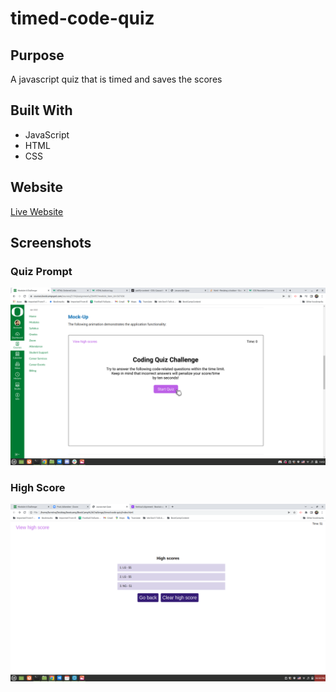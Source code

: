 # timed-code-quiz


## Purpose

A javascript quiz that is timed and saves the scores

## Built With
* JavaScript
* HTML
* CSS


## Website

[Live Website](https://slorreina369.github.io/record-player-and-a-generator/)

## Screenshots 

### Quiz Prompt
![Quiz Prompt](./doc%20assets/quiz%20prompt)

### High Score
![High Score](./doc%20assets/high%20score)

